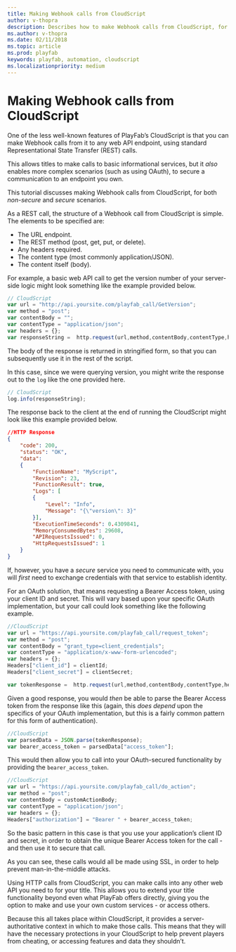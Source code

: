 ```yaml
---
title: Making Webhook calls from CloudScript
author: v-thopra
description: Describes how to make Webhook calls from CloudScript, for both non-secure and secure scenarios.
ms.author: v-thopra
ms.date: 02/11/2018
ms.topic: article
ms.prod: playfab
keywords: playfab, automation, cloudscript
ms.localizationpriority: medium
---
```


# Making Webhook calls from CloudScript

One of the less well-known features of PlayFab’s CloudScript is that you can make Webhook calls from it to any web API endpoint, using standard Representational State Transfer (REST) calls.

This allows titles to make calls to basic informational services, but it *also* enables more complex scenarios (such as using OAuth), to secure a communication to an endpoint you own.

This tutorial discusses making Webhook calls from CloudScript, for both *non-secure* and *secure* scenarios.

As a REST call, the structure of a Webhook call from CloudScript is simple. The elements to be specified are:

- The URL endpoint.
- The REST method (post, get, put, or delete).
- Any headers required.
- The content type (most commonly application/JSON).
- The content itself (body).

For example, a basic web API call to get the version number of your server-side logic might look something like the example provided below.

```javascript
// CloudScript
var url = "http://api.yoursite.com/playfab_call/GetVersion";
var method = "post";
var contentBody = "";
var contentType = "application/json";
var headers = {};
var responseString =  http.request(url,method,contentBody,contentType,headers);
```

The body of the response is returned in stringified form, so that you can subsequently use it in the rest of the script.

In this case, since we were querying version, you might write the response out to the `log` like the one provided here.

```javascript
// CloudScript
log.info(responseString);
```

The response back to the client at the end of running the CloudScript might look like this example provided below.

```json
//HTTP Response
{
    "code": 200,
    "status": "OK",
    "data":
    {
        "FunctionName": "MyScript",
        "Revision": 23,
        "FunctionResult": true,
        "Logs": [
        {
            "Level": "Info",
            "Message": "{\"version\": 3}"
        }],
        "ExecutionTimeSeconds": 0.4309841,
        "MemoryConsumedBytes": 29608,
        "APIRequestsIssued": 0,
        "HttpRequestsIssued": 1
    }
}
```

If, however, you have a *secure* service you need to communicate with, you will *first* need to exchange credentials with that service to establish identity.

For an OAuth solution, that means requesting a Bearer Access token, using your client ID and secret. This will vary based upon your specific OAuth implementation, but your call could look something like the following example.

```javascript
//CloudScript
var url = "https://api.yoursite.com/playfab_call/request_token";
var method = "post";
var contentBody = "grant_type=client_credentials";
var contentType = "application/x-www-form-urlencoded";
var headers = {};
Headers["client_id"] = clientId;
Headers["client_secret"] = clientSecret;

var tokenResponse =  http.request(url,method,contentBody,contentType,headers);
```

Given a good response, you would *then* be able to parse the Bearer Access token from the response like this (again, this *does depend* upon the specifics of your OAuth implementation, but this is a fairly common pattern for this form of authentication).

```javascript
//CloudScript
var parsedData = JSON.parse(tokenResponse);
var bearer_access_token = parsedData["access_token"];
```

This would then allow you to call into your OAuth-secured functionality by providing the `bearer_access_token`.

```javascript
//CloudScript
var url = "https://api.yoursite.com/playfab_call/do_action";
var method = "post";
var contentBody = customActionBody;
var contentType = "application/json";
var headers = {};
Headers["authorization"] = "Bearer " + bearer_access_token;
```

So the basic pattern in this case is that you use your application’s client ID and secret, in order to obtain the unique Bearer Access token for the call - and then use it to secure that call.

As you can see, these calls would all be made using SSL, in order to help prevent man-in-the-middle attacks.

Using HTTP calls from CloudScript, you can make calls into any other web API you need to for your title. This allows you to extend your title functionality beyond even what PlayFab offers directly, giving you the option to make and use your own custom services - or access others.

Because this all takes place within CloudScript, it provides a server-authoritative context in which to make those calls. This means that they will have the necessary protections in your CloudScript to help prevent players from cheating, or accessing features and data they shouldn’t.
